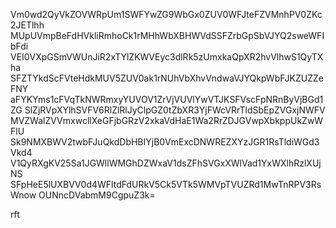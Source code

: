Vm0wd2QyVkZOVWRpUm1SWFYwZG9WbGx0ZUV0WFJteFZVMnhPV0ZKc2JETlhh
MUpUVmpBeFdHVkliRmhoCk1rMHhWbXBHWVdSSFZrbGpSbVJYQ2sweWFIbFdi
VEI0VXpGSmVWUnJiR2xTYlZKWVEyc3dlRk5zUmxkaQpXR2hvVlhwS1QyTXha
SFZTYkdScFVteHdkMUV5ZUV0ak1rNUhVbXhvVndwaVJYQkpWbFJKZUZZeFNY
aFYKYms1cFVqTkNWRmxyYUVOV1ZrVjVUVlYwVTJKSFVscFpNRnByVjBGd1ZG
SlZjRVpXYlhSVFV6RlZlRlJyClpGZ0tZbXR3YjFWcVRrTldSbEpZVGxjNWFV
MVZWalZVVmxwcllXeGFjbGRzV2xkaVdHaE1Wa2RrZDJGVwpXbkppUkZwWFlU
Sk9NMXBWV2twbFJuQkdDbHBIYjB0VmExcDNWREZXYzJGR1RsTldiWGd3Vkd4
V1QyRXgKV25Sa1JGWllWMGhDZWxaV1dsZFhSVGxXWlVad1YxWXlhRzlXUjNS
SFpHeE5lUXBVV0d4WFltdFdURkV5Ck5VTk5WMVpTVUZRd1MwTnRPV3RsWnow
OUNncDVabmM9CgpuZ3k=

rft